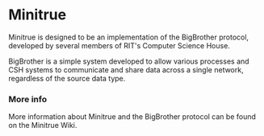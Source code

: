 # Minitrue
Minitrue is designed to be an implementation of the BigBrother protocol,
developed by several members of RIT's Computer Science House.

BigBrother is a simple system developed to allow various processes and CSH systems
to communicate and share data across a single network, regardless of the source data type.

### More info
More information about Minitrue and the BigBrother protocol can be found on the Minitrue Wiki.